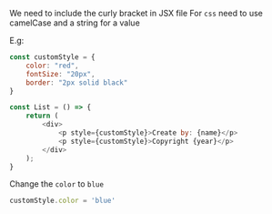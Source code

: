 
We need to include the curly bracket in JSX file
For `css` need to use camelCase and a string for a value

E.g: 

```js
const customStyle = {
    color: "red",
    fontSize: "20px",
    border: "2px solid black"
}

const List = () => {
    return (
        <div>
            <p style={customStyle}>Create by: {name}</p>
            <p style={customStyle}>Copyright {year}</p>
        </div>
    );
}
```

Change the `color` to `blue`

```js
customStyle.color = 'blue'
```

